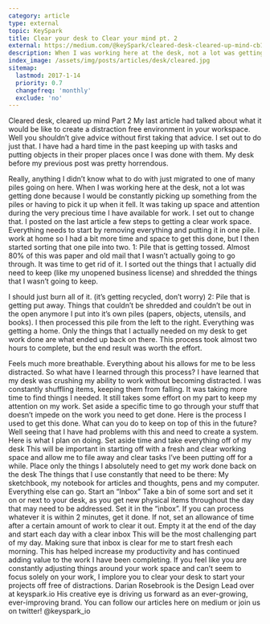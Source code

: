 ```yaml
---
category: article
type: external
topic: KeySpark
title: Clear your desk to Clear your mind pt. 2
external: https://medium.com/@keySpark/cleared-desk-cleared-up-mind-cb10195f3d8b#.kbi03qfg1
description: When I was working here at the desk, not a lot was getting done because I would be constantly picking up something from the piles or having to pick it up when it fell. It was taking up space and attention during the very precious time I have available for work.
index_image: /assets/img/posts/articles/desk/cleared.jpg
sitemap:
  lastmod: 2017-1-14
  priority: 0.7
  changefreq: 'monthly'
  exclude: 'no'
---
```

Cleared desk, cleared up mind Part 2
My last article had talked about what it would be like to create a distraction free environment in your workspace. Well you shouldn’t give advice without first taking that advice. I set out to do just that.
I have had a hard time in the past keeping up with tasks and putting objects in their proper places once I was done with them. My desk before my previous post was pretty horrendous.

Really, anything I didn’t know what to do with just migrated to one of many piles going on here.
When I was working here at the desk, not a lot was getting done because I would be constantly picking up something from the piles or having to pick it up when it fell. It was taking up space and attention during the very precious time I have available for work.
I set out to change that. I posted on the last article a few steps to getting a clear work space. Everything needs to start by removing everything and putting it in one pile. I work at home so I had a bit more time and space to get this done, but I then started sorting that one pile into two.
1: Pile that is getting tossed.
Almost 80% of this was paper and old mail that I wasn’t actually going to go through. It was time to get rid of it. I sorted out the things that I actually did need to keep (like my unopened business license) and shredded the things that I wasn’t going to keep.

I should just burn all of it. (it’s getting recycled, don’t worry)
2: Pile that is getting put away.
Things that couldn’t be shredded and couldn’t be out in the open anymore I put into it’s own piles (papers, objects, utensils, and books). I then processed this pile from the left to the right. Everything was getting a home. Only the things that I actually needed on my desk to get work done are what ended up back on there.
This process took almost two hours to complete, but the end result was worth the effort.

Feels much more breathable. Everything about his allows for me to be less distracted.
So what have I learned through this process?
I have learned that my desk was crushing my ability to work without becoming distracted.
I was constantly shuffling items, keeping them from falling.
It was taking more time to find things I needed.
It still takes some effort on my part to keep my attention on my work.
Set aside a specific time to go through your stuff that doesn’t impede on the work you need to get done.
Here is the process I used to get this done.
What can you do to keep on top of this in the future?
Well seeing that I have had problems with this and need to create a system. Here is what I plan on doing.
Set aside time and take everything off of my desk
This will be important in starting off with a fresh and clear working space and allow me to file away and clear tasks I’ve been putting off for a while.
Place only the things I absolutely need to get my work done back on the desk
The things that I use constantly that need to be there: My sketchbook, my notebook for articles and thoughts, pens and my computer. Everything else can go.
Start an “Inbox”
Take a bin of some sort and set it on or next to your desk, as you get new physical items throughout the day that may need to be addressed. Set it in the “inbox”. If you can process whatever it is within 2 minutes, get it done. If not, set an allowance of time after a certain amount of work to clear it out.
Empty it at the end of the day and start each day with a clear inbox
This will be the most challenging part of my day. Making sure that inbox is clear for me to start fresh each morning.
This has helped increase my productivity and has continued adding value to the work I have been completing. If you feel like you are constantly adjusting things around your work space and can’t seem to focus solely on your work, I implore you to clear your desk to start your projects off free of distractions.
Darian Rosebrook is the Design Lead over at keyspark.io His creative eye is driving us forward as an ever-growing, ever-improving brand.
You can follow our articles here on medium or join us on twitter!
@keyspark_io
